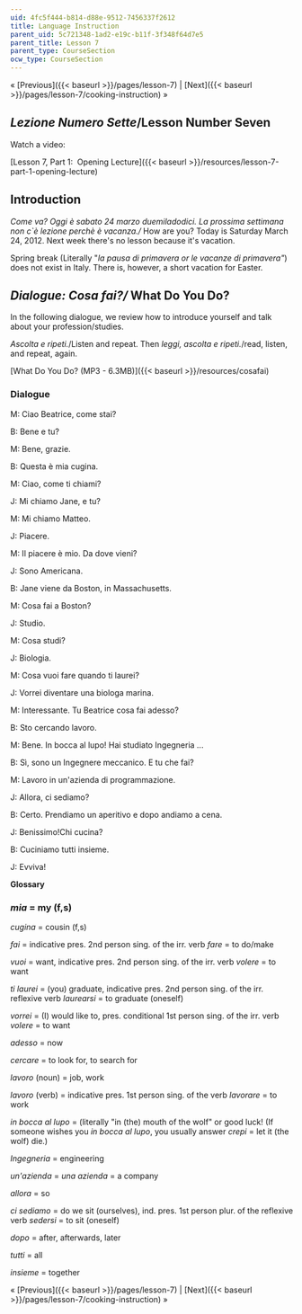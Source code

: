 ```yaml
---
uid: 4fc5f444-b814-d88e-9512-7456337f2612
title: Language Instruction
parent_uid: 5c721348-1ad2-e19c-b11f-3f348f64d7e5
parent_title: Lesson 7
parent_type: CourseSection
ocw_type: CourseSection
---
```


« [Previous]({{< baseurl >}}/pages/lesson-7) | [Next]({{< baseurl >}}/pages/lesson-7/cooking-instruction) »

_Lezione Numero Sette_/Lesson Number Seven
------------------------------------------

Watch a video:

[Lesson 7, Part 1:  Opening Lecture]({{< baseurl >}}/resources/lesson-7-part-1-opening-lecture)

Introduction
------------

_Come va? Oggi è sabato 24 marzo duemiladodici. La prossima settimana non c&grave;è lezione perchè è vacanza./_ How are you? Today is Saturday March 24, 2012. Next week there's no lesson because it's vacation.

Spring break (Literally "_la pausa di primavera or le vacanze di primavera"_) does not exist in Italy. There is, however, a short vacation for Easter.

_Dialogue: Cosa fai?/_ What Do You Do?
--------------------------------------

In the following dialogue, we review how to introduce yourself and talk about your profession/studies.

_Ascolta e ripeti._/Listen and repeat. Then _leggi, ascolta e ripeti._/read, listen, and repeat, again.

[What Do You Do? (MP3 - 6.3MB)]({{< baseurl >}}/resources/cosafai)

### Dialogue

M: Ciao Beatrice, come stai?

B: Bene e tu?

M: Bene, grazie.

B: Questa è mia cugina.

M: Ciao, come ti chiami?

J: Mi chiamo Jane, e tu?

M: Mi chiamo Matteo.

J: Piacere.

M: Il piacere è mio. Da dove vieni?

J: Sono Americana.

B: Jane viene da Boston, in Massachusetts.

M: Cosa fai a Boston?

J: Studio.

M: Cosa studi?

J: Biologia.

M: Cosa vuoi fare quando ti laurei?

J: Vorrei diventare una biologa marina.

M: Interessante. Tu Beatrice cosa fai adesso?

B: Sto cercando lavoro.

M: Bene. In bocca al lupo! Hai studiato Ingegneria ...

B: Sì, sono un Ingegnere meccanico. E tu che fai?

M: Lavoro in un'azienda di programmazione.

J: Allora, ci sediamo?

B: Certo. Prendiamo un aperitivo e dopo andiamo a cena.

J: Benissimo!Chi cucina?

B: Cuciniamo tutti insieme.

J: Evviva!

**Glossary**

### _mia_ = my (f,s)

_cugina_ \= cousin (f,s)

_fai_ = indicative pres. 2nd person sing. of the irr. verb _fare_ = to do/make

_vuoi_ = want, indicative pres. 2nd person sing. of the irr. verb _volere_ = to want

_ti laurei_ = (you) graduate, indicative pres. 2nd person sing. of the irr. reflexive verb _laurearsi_ = to graduate (oneself)

_vorrei_ = (I) would like to, pres. conditional 1st person sing. of the irr. verb _volere_ = to want

_adesso_ = now

_cercare_ = to look for, to search for

_lavoro_ (noun) = job, work

_lavoro_ (verb) = indicative pres. 1st person sing. of the verb _lavorare_ = to work

_in bocca al lupo_ = (literally "in (the) mouth of the wolf" or good luck! (If someone wishes you _in bocca al lupo_, you usually answer _crepi_ = let it (the wolf) die.)

_Ingegneria_ = engineering

_un'azienda_ = _una azienda_ = a company

_allora_ = so

_ci sediamo_ = do we sit (ourselves), ind. pres. 1st person plur. of the reflexive verb _sedersi_ = to sit (oneself)

_dopo_ = after, afterwards, later

_tutti_ = all

_insieme_ = together

« [Previous]({{< baseurl >}}/pages/lesson-7) | [Next]({{< baseurl >}}/pages/lesson-7/cooking-instruction) »